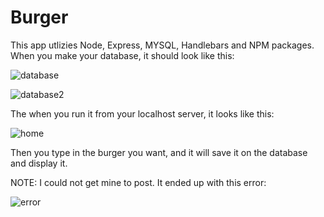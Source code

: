 # Burger

This app utlizies Node, Express, MYSQL, Handlebars and NPM packages.  When you make your database, it should look like this: 

![database](https://scontent.ftpa1-1.fna.fbcdn.net/v/t1.0-9/32777598_10108101035716332_5428376407698833408_o.jpg?_nc_cat=0&oh=22ca56516d4f8e513ca2702188768e88&oe=5B94080A)

![database2](https://scontent.ftpa1-1.fna.fbcdn.net/v/t1.0-9/32759916_10108101035097572_622208154075136000_n.jpg?_nc_cat=0&oh=874cfd32e426514ebab72aaa36cd05e1&oe=5B80B8CC)

The when you run it from your localhost server, it looks like this:

![home](https://scontent.ftpa1-1.fna.fbcdn.net/v/t1.0-9/32384024_10108101034079612_8572192086395191296_o.jpg?_nc_cat=0&oh=97e8c1d8c46e5c0b376b03d45adbe3fd&oe=5B83DDC3)

Then you type in the burger you want, and it will save it on the database and display it.

NOTE:  I could not get mine to post.  It ended up with this error:

![error](https://scontent.ftpa1-1.fna.fbcdn.net/v/t1.0-9/32595128_10108101044563602_2841439879294877696_n.jpg?_nc_cat=0&oh=2375205c23859aaa6cf41d40f2f0cf82&oe=5B8A86C2)